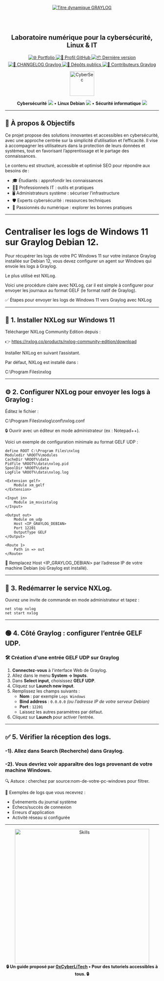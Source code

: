 <div align="center">

  <br></br>
  
  <a href="https://github.com/0xCyberLiTech">
    <img src="https://readme-typing-svg.herokuapp.com?font=JetBrains+Mono&size=50&duration=6000&pause=1000000000&color=FF0048&center=true&vCenter=true&width=1100&lines=%3EGRAYLOG_" alt="Titre dynamique GRAYLOG" />
  </a>
  
  <br></br>
  
  <h2>Laboratoire numérique pour la cybersécurité, Linux & IT</h2>

  <p align="center">
    <a href="https://0xcyberlitech.github.io/">
      <img src="https://img.shields.io/badge/Portfolio-0xCyberLiTech-181717?logo=github&style=flat-square" alt="🌐 Portfolio" />
    </a>
    <a href="https://github.com/0xCyberLiTech">
      <img src="https://img.shields.io/badge/Profil-GitHub-181717?logo=github&style=flat-square" alt="🔗 Profil GitHub" />
    </a>
    <a href="https://github.com/0xCyberLiTech/Graylog/releases/latest">
      <img src="https://img.shields.io/github/v/release/0xCyberLiTech/Graylog?label=version&style=flat-square&color=blue" alt="📦 Dernière version" />
    </a>
    <a href="https://github.com/0xCyberLiTech/Graylog/blob/main/CHANGELOG.md">
      <img src="https://img.shields.io/badge/📄%20Changelog-Graylog-blue?style=flat-square" alt="📄 CHANGELOG Graylog" />
    </a>
    <a href="https://github.com/0xCyberLiTech?tab=repositories">
      <img src="https://img.shields.io/badge/Dépôts-publics-blue?style=flat-square" alt="📂 Dépôts publics" />
    </a>
    <a href="https://github.com/0xCyberLiTech/Graylog/graphs/contributors">
      <img src="https://img.shields.io/badge/👥%20Contributeurs-cliquez%20ici-007ec6?style=flat-square" alt="👥 Contributeurs Graylog" />
    </a>
  </p>

</div>

<!--
Optimisation SEO : mots-clés cybersécurité, Linux, administration système, sécurité informatique, tutoriels, guides, expertise, formation, supervision, Docker, OpenVAS, firewall, proxy, DNS, SSH, Debian, IT, réseau, cryptographie, open source, ressources techniques, étudiants, professionnels, passionnés.
-->

<div align="center">
  <img src="https://img.icons8.com/fluency/96/000000/cyber-security.png" alt="CyberSec" width="80"/>
</div>

<div align="center">
  <p>
    <strong>Cybersécurité</strong> <img src="https://img.icons8.com/color/24/000000/lock--v1.png"/> • <strong>Linux Debian</strong> <img src="https://img.icons8.com/color/24/000000/linux.png"/> • <strong>Sécurité informatique</strong> <img src="https://img.icons8.com/color/24/000000/shield-security.png"/>
  </p>
</div>

---

## 🚀 À propos & Objectifs

Ce projet propose des solutions innovantes et accessibles en cybersécurité, avec une approche centrée sur la simplicité d’utilisation et l’efficacité. Il vise à accompagner les utilisateurs dans la protection de leurs données et systèmes, tout en favorisant l’apprentissage et le partage des connaissances.

Le contenu est structuré, accessible et optimisé SEO pour répondre aux besoins de :
- 🎓 Étudiants : approfondir les connaissances
- 👨‍💻 Professionnels IT : outils et pratiques
- 🖥️ Administrateurs système : sécuriser l’infrastructure
- 🛡️ Experts cybersécurité : ressources techniques
- 🚀 Passionnés du numérique : explorer les bonnes pratiques

---

# Centraliser les logs de Windows 11 sur Graylog Debian 12.

Pour récupérer les logs de votre PC Windows 11 sur votre instance Graylog installée sur Debian 12, vous devez configurer un agent sur Windows qui envoie les logs à Graylog. 

Le plus utilisé est NXLog. 

Voici une procédure claire avec NXLog, car il est simple à configurer pour envoyer les journaux au format GELF (le format natif de Graylog).

✅ Étapes pour envoyer les logs de Windows 11 vers Graylog avec NXLog

---

## 🔧 1. Installer NXLog sur Windows 11

Télécharger NXLog Community Edition depuis :

👉 https://nxlog.co/products/nxlog-community-edition/download

Installer NXLog en suivant l’assistant.

Par défaut, NXLog est installé dans :

C:\Program Files\nxlog

---

## ⚙️ 2. Configurer NXLog pour envoyer les logs à Graylog :

Éditez le fichier :

C:\Program Files\nxlog\conf\nxlog.conf

🔒 Ouvrir avec un éditeur en mode administrateur (ex : Notepad++).

Voici un exemple de configuration minimale au format GELF UDP :

```
define ROOT C:\Program Files\nxlog
Moduledir %ROOT%\modules
CacheDir %ROOT%\data
Pidfile %ROOT%\data\nxlog.pid
SpoolDir %ROOT%\data
LogFile %ROOT%\data\nxlog.log

<Extension gelf>
    Module xm_gelf
</Extension>

<Input in>
    Module im_msvistalog
</Input>

<Output out>
    Module om_udp
    Host <IP_GRAYLOG_DEBIAN>
    Port 12201
    OutputType GELF
</Output>

<Route 1>
    Path in => out
</Route>

```

🔁 Remplacez Host <IP_GRAYLOG_DEBIAN> par l’adresse IP de votre machine Debian (où Graylog est installé).

---

## 🔁 3. Redémarrer le service NXLog.

Ouvrez une invite de commande en mode administrateur et tapez :

```
net stop nxlog
net start nxlog
```

---

## 🟢 4. Côté Graylog : configurer l’entrée GELF UDP.

### 🛠️ Création d'une entrée GELF UDP sur Graylog

1. **Connectez-vous** à l'interface Web de Graylog.
2. Allez dans le menu **System → Inputs**.
3. Dans **Select input**, choisissez **GELF UDP**.
4. Cliquez sur **Launch new input**.
5. Remplissez les champs suivants :
   - **Nom** : par exemple `Logs Windows`
   - **Bind address** : `0.0.0.0` *(ou l’adresse IP de votre serveur Debian)*
   - **Port** : `12201`
   - Laissez les autres paramètres par défaut.
6. Cliquez sur **Launch** pour activer l’entrée.

---

## ✅ 5. Vérifier la réception des logs.

### -1). Allez dans Search (Recherche) dans Graylog.
### -2). Vous devriez voir apparaître des logs provenant de votre machine Windows.

🔍 Astuce : cherchez par source:nom-de-votre-pc-windows pour filtrer.

📁 Exemples de logs que vous recevrez :

- Événements du journal système
- Échecs/succès de connexion
- Erreurs d'application
- Activité réseau si configurée

---

<div align="center">
  <a href="https://github.com/0xCyberLiTech" target="_blank" rel="noopener">
    <img src="https://skillicons.dev/icons?i=linux,debian,bash,docker,nginx,git,vim,python,markdown" alt="Skills" width="440">
  </a>
</div>

<div align="center">
  <b>🔒 Un guide proposé par <a href="https://github.com/0xCyberLiTech">0xCyberLiTech</a> • Pour des tutoriels accessibles à tous. 🔒</b>
</div>
